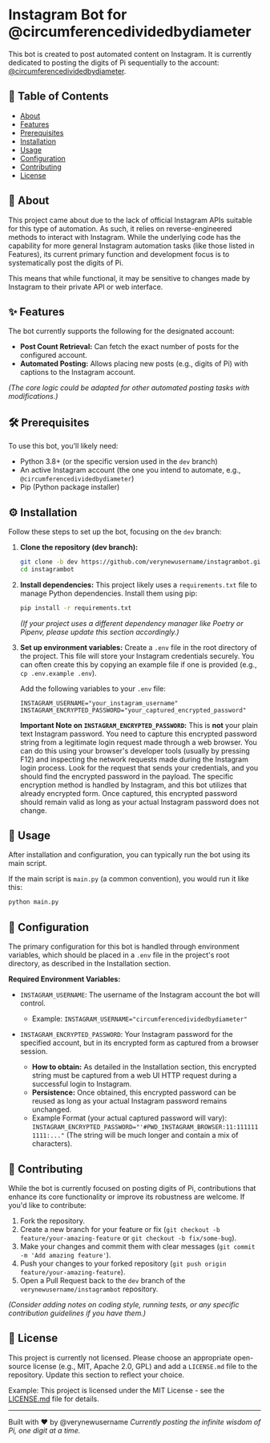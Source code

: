 # Instagram Bot for @circumferencedividedbydiameter

This bot is created to post automated content on Instagram. It is currently dedicated to posting the digits of Pi sequentially to the account: [@circumferencedividedbydiameter](https://www.instagram.com/circumferencedividedbydiameter/).

## 📖 Table of Contents
- [About](#about)
- [Features](#features)
- [Prerequisites](#prerequisites)
- [Installation](#installation)
- [Usage](#usage)
- [Configuration](#configuration)
- [Contributing](#contributing)
- [License](#license)

## 🌟 About

This project came about due to the lack of official Instagram APIs suitable for this type of automation. As such, it relies on reverse-engineered methods to interact with Instagram. While the underlying code has the capability for more general Instagram automation tasks (like those listed in Features), its current primary function and development focus is to systematically post the digits of Pi.

This means that while functional, it may be sensitive to changes made by Instagram to their private API or web interface.

## ✨ Features

The bot currently supports the following for the designated account:
*   **Post Count Retrieval:** Can fetch the exact number of posts for the configured account.
*   **Automated Posting:** Allows placing new posts (e.g., digits of Pi) with captions to the Instagram account.

*(The core logic could be adapted for other automated posting tasks with modifications.)*

## 🛠 Prerequisites

To use this bot, you'll likely need:
*   Python 3.8+ (or the specific version used in the `dev` branch)
*   An active Instagram account (the one you intend to automate, e.g., `@circumferencedividedbydiameter`)
*   Pip (Python package installer)

## ⚙️ Installation

Follow these steps to set up the bot, focusing on the `dev` branch:

1.  **Clone the repository (dev branch):**
    ```bash
    git clone -b dev https://github.com/verynewusername/instagrambot.git
    cd instagrambot
    ```
2.  **Install dependencies:**
    This project likely uses a `requirements.txt` file to manage Python dependencies. Install them using pip:
    ```bash
    pip install -r requirements.txt
    ```
    *(If your project uses a different dependency manager like Poetry or Pipenv, please update this section accordingly.)*

3.  **Set up environment variables:**
    Create a `.env` file in the root directory of the project. This file will store your Instagram credentials securely. You can often create this by copying an example file if one is provided (e.g., `cp .env.example .env`).

    Add the following variables to your `.env` file:
    ```env
    INSTAGRAM_USERNAME="your_instagram_username"
    INSTAGRAM_ENCRYPTED_PASSWORD="your_captured_encrypted_password"
    ```
    **Important Note on `INSTAGRAM_ENCRYPTED_PASSWORD`:**
    This is **not** your plain text Instagram password. You need to capture this encrypted password string from a legitimate login request made through a web browser. You can do this using your browser's developer tools (usually by pressing F12) and inspecting the network requests made during the Instagram login process. Look for the request that sends your credentials, and you should find the encrypted password in the payload. The specific encryption method is handled by Instagram, and this bot utilizes that already encrypted form. Once captured, this encrypted password should remain valid as long as your actual Instagram password does not change.

## 🚀 Usage

After installation and configuration, you can typically run the bot using its main script.

If the main script is `main.py` (a common convention), you would run it like this:
```bash
python main.py
```

## 🔧 Configuration

The primary configuration for this bot is handled through environment variables, which should be placed in a `.env` file in the project's root directory, as described in the Installation section.

**Required Environment Variables:**

*   `INSTAGRAM_USERNAME`: The username of the Instagram account the bot will control.
    *   Example: `INSTAGRAM_USERNAME="circumferencedividedbydiameter"`

*   `INSTAGRAM_ENCRYPTED_PASSWORD`: Your Instagram password for the specified account, but in its encrypted form as captured from a browser session.
    *   **How to obtain:** As detailed in the Installation section, this encrypted string must be captured from a web UI HTTP request during a successful login to Instagram.
    *   **Persistence:** Once obtained, this encrypted password can be reused as long as your actual Instagram password remains unchanged.
    *   Example Format (your actual captured password will vary): `INSTAGRAM_ENCRYPTED_PASSWORD="'#PWD_INSTAGRAM_BROWSER:11:1111111111:..."` (The string will be much longer and contain a mix of characters).

## 🤝 Contributing

While the bot is currently focused on posting digits of Pi, contributions that enhance its core functionality or improve its robustness are welcome. If you'd like to contribute:
1. Fork the repository.
2. Create a new branch for your feature or fix (`git checkout -b feature/your-amazing-feature` or `git checkout -b fix/some-bug`).
3. Make your changes and commit them with clear messages (`git commit -m 'Add amazing feature'`).
4. Push your changes to your forked repository (`git push origin feature/your-amazing-feature`).
5. Open a Pull Request back to the `dev` branch of the `verynewusername/instagrambot` repository.

*(Consider adding notes on coding style, running tests, or any specific contribution guidelines if you have them.)*

## 📄 License

This project is currently not licensed. Please choose an appropriate open-source license (e.g., MIT, Apache 2.0, GPL) and add a `LICENSE.md` file to the repository. Update this section to reflect your choice.

Example:
This project is licensed under the MIT License - see the [LICENSE.md](LICENSE.md) file for details.

---

Built with ❤️ by @verynewusername
*Currently posting the infinite wisdom of Pi, one digit at a time.*